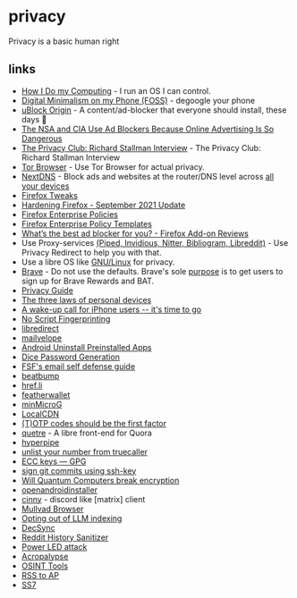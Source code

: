 # privacy

Privacy is a basic human right

## links

- [How I Do my Computing](https://polarhive.net/blog/how-i-do-my-computing) - I run an OS I can control.
- [Digital Minimalism on my Phone (FOSS)](https://polarhive.net/blog/digital-minimalism-on-my-phone-foss) - degoogle your phone
- [uBlock Origin](https://ublockorigin.com) - A content/ad-blocker that everyone should install, these days 🤔
- [The NSA and CIA Use Ad Blockers Because Online Advertising Is So Dangerous](https://www.vice.com/en/article/93ypke/the-nsa-and-cia-use-ad-blockers-because-online-advertising-is-so-dangerous)
- [The Privacy Club: Richard Stallman Interview](https://piped.kavin.rocks/watch?v=L_hDDsidy-o) - The Privacy Club: Richard Stallman Interview
- [Tor Browser](https://www.torproject.org/download/) - Use Tor Browser for actual privacy.
- [NextDNS](https://nextdns.io/) - Block ads and websites at the router/DNS level across [all your devices](https://polarhive.net/videos/notes/nextdns-dns-firewall-for-privacy)
- [Firefox Tweaks](https://wiki.archlinux.org/title/Firefox/Privacy)
- [Hardening Firefox - September 2021 Update](https://brainfucksec.github.io/hardening-firefox-sep-2021-update)
- [Firefox Enterprise Policies](https://support.mozilla.org/en-US/kb/managing-policies-linux-desktops)
- [Firefox Enterprise Policy Templates](https://github.com/mozilla/policy-templates)
- [What’s the best ad blocker for you? - Firefox Add-on Reviews](https://addons.mozilla.org/blog/whats-the-best-ad-blocker-for-you/)
- Use Proxy-services [(Piped, Invidious, Nitter, Bibliogram, Libreddit)](https://github.com/SimonBrazell/privacy-redirect) - Use Privacy Redirect to help you with that.
- Use a libre OS like [GNU/Linux](https://codeberg.org/polarhive/knowledge/src/branch/main/tech/linux.md) for privacy.
- [Brave](https://polarhive.net/videos/notes/hardening-brave-browser) - Do not use the defaults. Brave's sole [purpose](https://polarhive.net/blog/brave) is to get users to sign up for Brave Rewards and BAT.
- [Privacy Guide](https://anonymousplanet.org/guide.pdf)
- [The three laws of personal devices](https://alirezahayati.com/2021/12/18/the-three-laws-of-personal-devices/)
- [A wake-up call for iPhone users -- it's time to go](https://www.fsf.org/news/a-wake-up-call-for-iphone-users-its-time-to-go)
- [No Script Fingerprinting](https://noscriptfingerprint.com/)
- [libredirect](https://libredirect.github.io/)
- [mailvelope](https://mailvelope.com/en)
- [Android Uninstall Preinstalled Apps](https://odysee.com/@metalx1000:c/android-uninstall-preinstalled-apps:e)
- [Dice Password Generation](https://theintercept.com/2015/03/26/passphrases-can-memorize-attackers-cant-guess/)
- [FSF's email self defense guide](https://emailselfdefense.fsf.org/en/)
- [beatbump](https://beatbump.ml)
- [href.li](https://href.li/)
- [featherwallet](https://featherwallet.org/)
- [minMicroG](https://github.com/friendlyneighborhoodshane/minmicrog_releases/releases)
- [LocalCDN](https://codeberg.org/nobody/LocalCDN/)
- [(T)OTP codes should be the first factor](https://webb.spiderden.org/2021/05/05/first-factor-otp/)
- [quetre](https://github.com/zyachel/quetre) -  A libre front-end for Quora
- [hyperpipe](https://codeberg.org/Hyperpipe/Hyperpipe)
- [unlist your number from truecaller](https://www.truecaller.com/unlisting)
- [ECC keys — GPG](https://www.gniibe.org/memo/software/gpg/keygen-25519.html)
- [sign git commits using ssh-key](https://calebhearth.com/sign-git-with-ssh)
- [Will Quantum Computers break encryption](https://piped.video/watchv?=6H_9l9N3IXU)
- [openandroidinstaller](https://openandroidinstaller.org)
- [cinny](https://cinny.in) - discord like [matrix] client
- [Mullvad Browser](https://flathub.org/apps/net.mullvad.MullvadBrowser)
- [Opting out of LLM indexing](https://seirdy.one/notes/2023/04/21/opting-out-of-llm-indexing/)
- [DecSync](https://github.com/39aldo39/DecSync)
- [Reddit History Sanitizer](https://github.com/ryanford/Reddit-History-Sanitizer)
- [Power LED attack](https://piped.video/vXe8pe18MNk)
- [Acropalypse](https://piped.video/watch?v=95ovjnMhUq0)
- [OSINT Tools](https://inteltechniques.com/tools/)
- [RSS to AP](https://portal.0svc.com/convert/)
- [SS7](https://youtu.be/wVyu7NB7W6Y)
